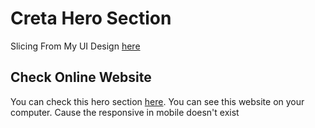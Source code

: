 # Creta Hero Section

Slicing From My UI Design <a href="https://www.figma.com/file/LYFBxN4he9zU22Lwzlns6c/post-ig?node-id=0%3A1">here</a>

## Check Online Website

You can check this hero section <a href="https://rakhacimano.github.io/creta-hero-section">here</a>. You can see this website on your computer. Cause the responsive in mobile doesn't exist
